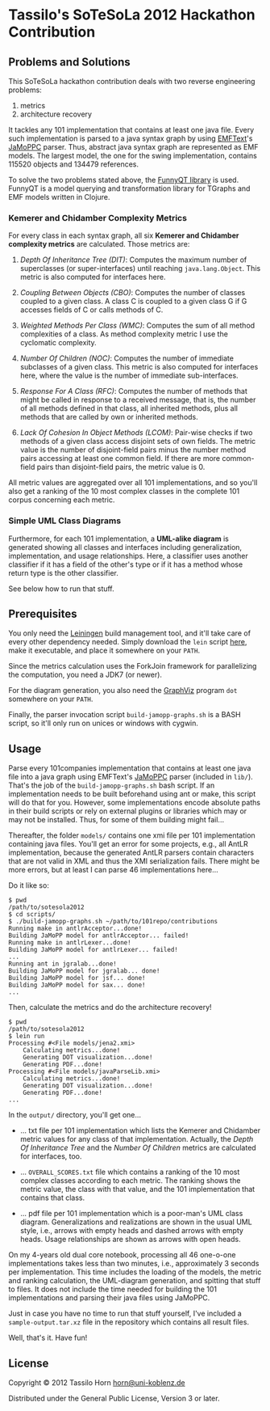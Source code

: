 # Tassilo's SoTeSoLa 2012 Hackathon Contribution

## Problems and Solutions

This SoTeSoLa hackathon contribution deals with two reverse engineering
problems:

  1. metrics
  2. architecture recovery

It tackles any 101 implementation that contains at least one java file.  Every
such implementation is parsed to a java syntax graph by using
[EMFText](http://www.emftext.org/index.php/EMFText)'s
[JaMoPPC](http://www.jamopp.org) parser.  Thus, abstract java syntax graph are
represented as EMF models.  The largest model, the one for the swing
implementation, contains 115520 objects and 134479 references.

To solve the two problems stated above, the
[FunnyQT library](https://github.com/jgralab/funnyqt) is used.  FunnyQT is a
model querying and transformation library for TGraphs and EMF models written in
Clojure.

### Kemerer and Chidamber Complexity Metrics

For every class in each syntax graph, all six **Kemerer and Chidamber
complexity metrics** are calculated.  Those metrics are:

1. *Depth Of Inheritance Tree (DIT)*: Computes the maximum number of
   superclasses (or super-interfaces) until reaching `java.lang.Object`.  This
   metric is also computed for interfaces here.

2. *Coupling Between Objects (CBO)*: Computes the number of classes coupled to
   a given class.  A class C is coupled to a given class G if G accesses fields
   of C or calls methods of C.

3. *Weighted Methods Per Class (WMC)*: Computes the sum of all method
   complexities of a class.  As method complexity metric I use the cyclomatic
   complexity.

4. *Number Of Children (NOC)*: Computes the number of immediate subclasses of a
   given class.  This metric is also computed for interfaces here, where the
   value is the number of immediate sub-interfaces.

5. *Response For A Class (RFC)*: Computes the number of methods that might be
   called in response to a received message, that is, the number of all methods
   defined in that class, all inherited methods, plus all methods that are
   called by own or inherited methods.

6. *Lack Of Cohesion In Object Methods (LCOM)*: Pair-wise checks if two methods
   of a given class access disjoint sets of own fields.  The metric value is
   the number of disjoint-field pairs minus the number method pairs accessing
   at least one common field.  If there are more common-field pairs than
   disjoint-field pairs, the metric value is 0.

All metric values are aggregated over all 101 implementations, and so you'll
also get a ranking of the 10 most complex classes in the complete 101 corpus
concerning each metric.

### Simple UML Class Diagrams

Furthermore, for each 101 implementation, a **UML-alike diagram** is generated
showing all classes and interfaces including generalization, implementation,
and usage relationships.  Here, a classifier uses another classifier if it has
a field of the other's type or if it has a method whose return type is the
other classifier.

See below how to run that stuff.

## Prerequisites

You only need the [Leiningen](http://leiningen.org) build management tool, and
it'll take care of every other dependency needed.  Simply download the `lein`
script [here](https://raw.github.com/technomancy/leiningen/preview/bin/lein),
make it executable, and place it somewhere on your `PATH`.

Since the metrics calculation uses the ForkJoin framework for parallelizing the
computation, you need a JDK7 (or newer).

For the diagram generation, you also need the
[GraphViz](http://www.graphviz.org/) program `dot` somewhere on your `PATH`.

Finally, the parser invocation script `build-jamopp-graphs.sh` is a BASH
script, so it'll only run on unices or windows with cygwin.

## Usage

Parse every 101companies implementation that contains at least one java file
into a java graph using EMFText's [JaMoPPC](http://www.jamopp.org) parser
(included in `lib/`).  That's the job of the `build-jamopp-graphs.sh` bash
script.  If an implementation needs to be built beforehand using ant or make,
this script will do that for you.  However, some implementations encode
absolute paths in their build scripts or rely on external plugins or libraries
which may or may not be installed.  Thus, for some of them building might
fail...

Thereafter, the folder `models/` contains one xmi file per 101 implementation
containing java files.  You'll get an error for some projects, e.g., all AntLR
implementation, because the generated AntLR parsers contain characters that are
not valid in XML and thus the XMI serialization fails.  There might be more
errors, but at least I can parse 46 implementations here...

Do it like so:

```
$ pwd
/path/to/sotesola2012
$ cd scripts/
$ ./build-jamopp-graphs.sh ~/path/to/101repo/contributions
Running make in antlrAcceptor...done!
Building JaMoPP model for antlrAcceptor... failed!
Running make in antlrLexer...done!
Building JaMoPP model for antlrLexer... failed!
...
Running ant in jgralab...done!
Building JaMoPP model for jgralab... done!
Building JaMoPP model for jsf... done!
Building JaMoPP model for sax... done!
...
```

Then, calculate the metrics and do the architecture recovery!

```
$ pwd
/path/to/sotesola2012
$ lein run
Processing #<File models/jena2.xmi>
    Calculating metrics...done!
    Generating DOT visualization...done!
    Generating PDF...done!
Processing #<File models/javaParseLib.xmi>
    Calculating metrics...done!
    Generating DOT visualization...done!
    Generating PDF...done!
...
```

In the `output/` directory, you'll get one...

- ... txt file per 101 implementation which lists the Kemerer and Chidamber
  metric values for any class of that implementation.  Actually, the *Depth Of
  Inheritance Tree* and the *Number Of Children* metrics are calculated for
  interfaces, too.

- ... `OVERALL_SCORES.txt` file which contains a ranking of the 10 most complex
  classes according to each metric.  The ranking shows the metric value, the
  class with that value, and the 101 implementation that contains that class.

- ... pdf file per 101 implementation which is a poor-man's UML class diagram.
  Generalizations and realizations are shown in the usual UML style, i.e.,
  arrows with empty heads and dashed arrows with empty heads.  Usage
  relationships are shown as arrows with open heads.

On my 4-years old dual core notebook, processing all 46 one-o-one
implementations takes less than two minutes, i.e., approximately 3 seconds per
implementation.  This time includes the loading of the models, the metric and
ranking calculation, the UML-diagram generation, and spitting that stuff to
files.  It does not include the time needed for building the 101
implementations and parsing their java files using JaMoPPC.

Just in case you have no time to run that stuff yourself, I've included a
`sample-output.tar.xz` file in the repository which contains all result files.

Well, that's it.  Have fun!

## License

Copyright © 2012 Tassilo Horn <horn@uni-koblenz.de>

Distributed under the General Public License, Version 3 or later.

